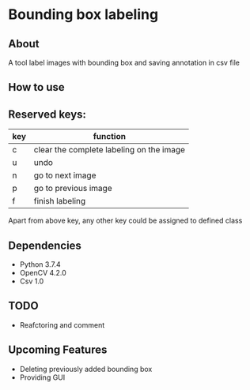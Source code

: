 # Bounding box labeling

## About
A tool label images with bounding box and saving annotation in csv file

## How to use

## Reserved keys:
| key | function                                 |
| --- | ---------------------------------------- |
| c   | clear the complete labeling on the image |
| u   | undo                                     |
| n   | go to next image                         |
| p   | go to previous image                     |
| f   | finish labeling                          |

Apart from above key, any other key could be assigned to defined class

## Dependencies 
* Python 3.7.4
* OpenCV 4.2.0
* Csv 1.0

## TODO
* Reafctoring and comment

## Upcoming Features
* Deleting previously added bounding box
* Providing GUI